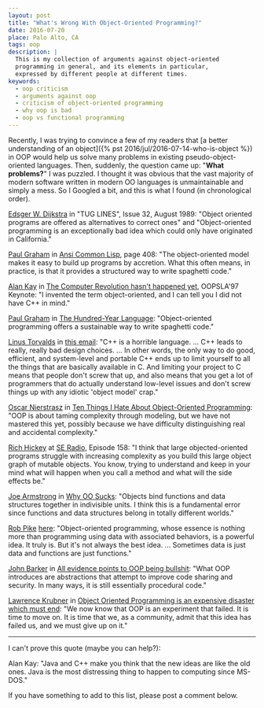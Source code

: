 ```yaml
---
layout: post
title: "What's Wrong With Object-Oriented Programming?"
date: 2016-07-20
place: Palo Alto, CA
tags: oop
description: |
  This is my collection of arguments against object-oriented
  programming in general, and its elements in particular,
  expressed by different people at different times.
keywords:
  - oop criticism
  - arguments against oop
  - criticism of object-oriented programming
  - why oop is bad
  - oop vs functional programming
---
```


Recently, I was trying to convince a few of my readers that
[a better understanding of an object]({% pst 2016/jul/2016-07-14-who-is-object %})
in OOP would help us solve many problems in existing pseudo-object-oriented languages.
Then, suddenly, the question came up: "**What problems?**"
I was puzzled. I thought it was obvious that the vast majority of modern software
written in modern OO languages is unmaintainable and simply a mess.
So I Googled a bit, and this is what I found (in chronological order).

<!--more-->

<!-- 1989 -->
[Edsger W. Dijkstra](https://en.wikipedia.org/wiki/Edsger_W._Dijkstra)
in "TUG LINES", Issue 32, August 1989:
"Object oriented programs are offered as alternatives to correct ones"
and
"Object-oriented programming is an exceptionally bad idea
which could only have originated in California."

<!-- 1995 -->
[Paul Graham](https://en.wikipedia.org/wiki/Paul_Graham_%28computer_programmer%29)
in [Ansi Common Lisp](http://amzn.to/29JwmOz), page 408:
"The object-oriented model makes it easy to build up programs
by accretion. What this often means, in practice, is that it
provides a structured way to write spaghetti code."

<!-- 1997 -->
[Alan Kay](https://en.wikipedia.org/wiki/Alan_Kay)
in [The Computer Revolution hasn't happened yet](https://www.youtube.com/watch?v=oKg1hTOQXoY), OOPSLA'97 Keynote:
"I invented the term object-oriented, and I can tell you
I did not have C++ in mind."

<!-- 2003 -->
[Paul Graham](https://en.wikipedia.org/wiki/Paul_Graham_%28computer_programmer%29)
in [The Hundred-Year Language](http://www.paulgraham.com/hundred.html):
"Object-oriented programming offers a sustainable way to write spaghetti code."

<!-- 2007 -->
[Linus Torvalds](https://en.wikipedia.org/wiki/Linus_Torvalds)
in [this email](http://article.gmane.org/gmane.comp.version-control.git/57918/):
"C++ is a horrible language. ...
C++ leads to really, really bad design choices. ...
In other words, the only way to do good, efficient, and system-level and
portable C++ ends up to limit yourself to all the things that are
basically available in C. And limiting your project to C means that people
don't screw that up, and also means that you get a lot of programmers that
do actually understand low-level issues and don't screw things up with any
idiotic 'object model' crap."

<!-- 2009 -->
<!--
[Rich Hickey](https://github.com/richhickey)
at [Are We There Yet?](https://www.infoq.com/presentations/Are-We-There-Yet-Rich-Hickey), JVM Languages Summit 2009 Keynote:
"..."
-->

<!-- 2010 -->
[Oscar Nierstrasz](https://en.wikipedia.org/wiki/Oscar_Nierstrasz)
in [Ten Things I Hate About Object-Oriented Programming](http://blog.jot.fm/2010/08/26/ten-things-i-hate-about-object-oriented-programming):
"OOP is about taming complexity through modeling, but we have not
mastered this yet, possibly because we have difficulty distinguishing
real and accidental complexity."

<!-- 2010 -->
[Rich Hickey](https://github.com/richhickey)
at [SE Radio](http://www.se-radio.net/2010/03/episode-158-rich-hickey-on-clojure/), Episode 158:
"I think that large objected-oriented programs struggle
with increasing complexity as you build this large object graph of
mutable objects. You know, trying to understand and keep in your mind
what will happen when you call a method and what will the side effects be."

<!-- 2011 -->
[Joe Armstrong](http://joearms.github.io/)
in [Why OO Sucks](http://harmful.cat-v.org/software/OO_programming/why_oo_sucks):
"Objects bind functions and data structures together in
indivisible units. I think this is a fundamental error since functions and
data structures belong in totally different worlds."

<!-- 2012 -->
[Rob Pike](https://en.wikipedia.org/wiki/Rob_Pike)
[here](https://plus.google.com/+RobPikeTheHuman/posts/hoJdanihKwb):
"Object-oriented programming, whose essence is nothing more than
programming using data with associated behaviors, is a powerful idea.
It truly is. But it's not always the best idea. ...
Sometimes data is just data and functions are just functions."

<!-- 2013 -->
[John Barker](https://www.linkedin.com/in/johnebgood)
in [All evidence points to OOP being bullshit](https://blog.pivotal.io/labs/labs/all-evidence-points-to-oop-being-bullshit):
"What OOP introduces are abstractions that attempt to improve code
sharing and security. In many ways, it is still essentially procedural code."

<!-- 2014 -->
[Lawrence Krubner](https://www.linkedin.com/in/krubner)
in [Object Oriented Programming is an expensive disaster which must end](http://www.smashcompany.com/technology/object-oriented-programming-is-an-expensive-disaster-which-must-end):
"We now know that OOP is an experiment that failed.
It is time to move on. It is time that we, as a community, admit that
this idea has failed us, and we must give up on it."

<hr/>

I can't prove this quote (maybe you can help?):

Alan Kay:
"Java and C++ make you think that the new ideas are like the old ones.
Java is the most distressing thing to happen to computing since MS-DOS."

If you have something to add to this list, please post a comment below.
